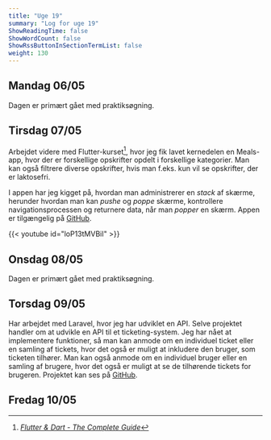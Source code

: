 ```yaml
---
title: "Uge 19"
summary: "Log for uge 19"
ShowReadingTime: false
ShowWordCount: false
ShowRssButtonInSectionTermList: false
weight: 130
---
```


## Mandag 06/05

Dagen er primært gået med praktiksøgning.

## Tirsdag 07/05

Arbejdet videre med Flutter-kurset[^1], hvor jeg fik lavet kernedelen en Meals-app, hvor der er forskellige opskrifter opdelt i forskellige kategorier.
Man kan også filtrere diverse opskrifter, hvis man f.eks. kun vil se opskrifter, der er laktosefri.

I appen har jeg kigget på, hvordan man administrerer en *stack* af skærme, herunder hvordan man kan *pushe* og *poppe* skærme,
kontrollere navigationsprocessen og returnere data, når man *popper* en skærm. Appen er tilgængelig på [GitHub](https://github.com/OguzHooz/Meals-App).

{{< youtube id="loP13tMVBiI" >}}


## Onsdag 08/05

Dagen er primært gået med praktiksøgning.

## Torsdag 09/05

Har arbejdet med Laravel, hvor jeg har udviklet en API. Selve projektet handler om at udvikle en API til et ticketing-system.
Jeg har nået at implementere funktioner, så man kan anmode om en individuel ticket eller en samling af tickets, hvor det også er muligt at inkludere den bruger, som ticketen tilhører.
Man kan også anmode om en individuel bruger eller en samling af brugere, hvor det også er muligt at se de tilhørende tickets for brugeren. Projektet kan ses på [GitHub](https://github.com/OguzHooz/laravel-ticket-api).

## Fredag 10/05


[^1]: [*Flutter & Dart - The Complete Guide*](https://www.udemy.com/course/learn-flutter-dart-to-build-ios-android-apps/)